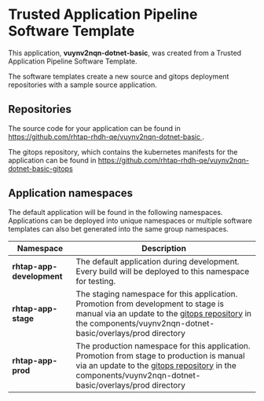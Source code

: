 # Trusted Application Pipeline Software Template

This application, **vuynv2nqn-dotnet-basic**, was created from a Trusted Application Pipeline Software Template.

The software templates create a new source and gitops deployment repositories with a sample source application. 

## Repositories

The source code for your application can be found in [https://github.com/rhtap-rhdh-qe/vuynv2nqn-dotnet-basic ](https://github.com/rhtap-rhdh-qe/vuynv2nqn-dotnet-basic ).
 
The gitops repository, which contains the kubernetes manifests for the application can be found in 
[https://github.com/rhtap-rhdh-qe/vuynv2nqn-dotnet-basic-gitops ](https://github.com/rhtap-rhdh-qe/vuynv2nqn-dotnet-basic-gitops ) 

## Application namespaces 

The default application will be found in the following namespaces. Applications can be deployed into unique namespaces or multiple software templates can also bet generated into the same group namespaces.  

|  Namespace   |  Description   |  
| -------- | -------- |   
| **rhtap-app-development** | The default application during development. Every build will be deployed to this namespace for testing. | 
| **rhtap-app-stage** | The staging namespace for this application. Promotion from development to stage is manual via an update to the [gitops repository](https://github.com/rhtap-rhdh-qe/vuynv2nqn-dotnet-basic-gitops ) in the components/vuynv2nqn-dotnet-basic/overlays/prod directory |  
| **rhtap-app-prod** | The production namespace for this application. Promotion from stage to production is manual via an update to the [gitops repository](https://github.com/rhtap-rhdh-qe/vuynv2nqn-dotnet-basic-gitops ) in the components/vuynv2nqn-dotnet-basic/overlays/prod directory | 